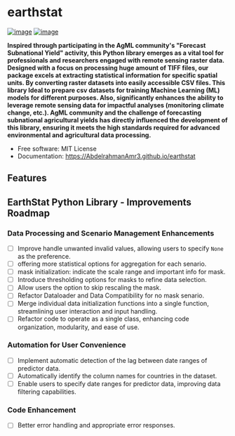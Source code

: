 # earthstat


[![image](https://img.shields.io/pypi/v/earthstat.svg)](https://pypi.python.org/pypi/earthstat)
[![image](https://img.shields.io/conda/vn/conda-forge/earthstat.svg)](https://anaconda.org/conda-forge/earthstat)


**Inspired through participating in the AgML community's "Forecast Subnational Yield" activity, this Python library emerges as a vital tool for professionals and researchers engaged with remote sensing raster data. Designed with a focus on processing huge amount of TIFF files, our package excels at extracting statistical information for specific spatial units. By converting raster datasets into easily accessible CSV files. This library Ideal to prepare csv datasets for training Machine Learning (ML) models for different purposes. Also, significantly enhances the ability to leverage remote sensing data for impactful analyses (monitoring climate change, etc.). AgML community and the challenge of forecasting subnational agricultural yields has directly influenced the development of this library, ensuring it meets the high standards required for advanced environmental and agricultural data processing.**


-   Free software: MIT License
-   Documentation: https://AbdelrahmanAmr3.github.io/earthstat
    

## Features

## EarthStat Python Library - Improvements Roadmap
### Data Processing and Scenario Management Enhancements 
- [ ] Improve handle unwanted invalid values, allowing users to specify `None` as the preference.
- [ ] offering more statistical options for aggregation for each senario.
- [ ] mask initialization: indicate the scale range and important info for mask.
- [ ] Introduce thresholding options for masks to refine data selection.
- [ ] Allow users the option to skip rescaling the mask.
- [ ] Refactor Dataloader and Data Compatibility for no mask senario.
- [ ] Merge individual data initialization functions into a single function, streamlining user interaction and input handling.
- [ ] Refactor code to operate as a single class, enhancing code organization, modularity, and ease of use.

### Automation for User Convenience
- [ ] Implement automatic detection of the lag between date ranges of predictor data.
- [ ] Automatically identify the column names for countries in the dataset.
- [ ] Enable users to specify date ranges for predictor data, improving data filtering capabilities.

### Code Enhancement
- [ ] Better error handling and appropriate error responses.